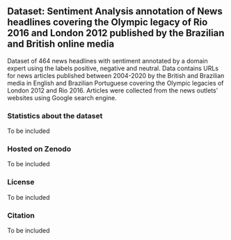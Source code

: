 ## Dataset: Sentiment Analysis annotation of News headlines covering the Olympic legacy of Rio 2016 and London 2012 published by the Brazilian and British online media
Dataset of 464 news headlines with sentiment annotated by a domain expert using the labels positive, negative and neutral. Data contains URLs for news articles published between 2004-2020 by the British and Brazilian media in English and Brazilian Portuguese covering the Olympic legacies of London 2012 and Rio 2016. Articles were collected from the news outlets’ websites using Google search engine.

### Statistics about the dataset
To be included

### Hosted on Zenodo
To be included

### License
To be included

### Citation
To be included


